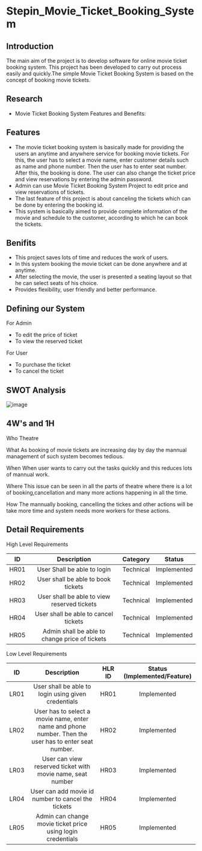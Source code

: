 # Stepin_Movie_Ticket_Booking_System

## Introduction

The main aim of the project is to develop software for online movie ticket booking system. This project has been developed to carry out process easily and quickly.The simple Movie Ticket Booking System is based on the concept of booking movie tickets. 

## Research

*   Movie Ticket Booking System Features and Benefits:

## Features

*    The movie ticket booking system is basically made for providing the users an anytime and anywhere service for booking movie tickets. For this, the user has to select a movie      name, enter customer details such as name and phone number. Then the user has to enter seat number. After this, the booking is done. The user can also change the ticket price      and view reservations by entering the admin password.
*    Admin can use Movie Ticket Booking System Project to edit price and view reservations of tickets.
*    The last feature of this project is about canceling the tickets which can be done by entering the booking id.
*    This system is basically aimed to provide complete information of the movie and schedule to the customer, according to which he can book the tickets.

## Benifits

*   This project saves lots of time and reduces the work of users.
*   In this system booking the movie ticket can be done anywhere and at anytime.
*   After selecting the movie, the user is presented a seating layout so that he can select seats of his choice.
*   Provides flexibility, user friendly and better performance.

## Defining our System

For Admin
*    To edit the price of ticket
*   To view the reserved ticket

For User
*   To purchase the ticket
*   To cancel the ticket

## SWOT Analysis
![image](https://user-images.githubusercontent.com/89603034/132201873-5321491f-00d4-49f4-8e19-04d52dc30bcd.png)

## 4W's and 1H

Who
Theatre 

What
As booking of movie tickets are increasing day by day the mannual management of such system becomes tedious.

When
When user wants to carry out the tasks quickly and this reduces lots of mannual work. 

Where
This issue can be seen in all the parts of theatre where there is a lot of booking,cancellation and many more actions happening in all the time.

How
The mannually booking, cancelling the tickes and other actions will be take more time and system needs more workers for these actions.

## Detail Requirements

High Level Requirements

| ID    | Description                                    |Category   | Status      |
:----:  | :----:                                         |:----:     | :----:
| HR01  | User Shall be able to login                    | Technical | Implemented |
| HR02  | User shall be able to book tickets             | Technical | Implemented |
| HR03  | User shall be able to view reserved tickets    | Technical | Implemented |
| HR04  | User shall be able to cancel tickets           | Technical | Implemented |
| HR05  | Admin shall be able to change price of tickets | Technical | Implemented | 

Low Level Requirements

| ID  | Description |HLR ID | Status (Implemented/Feature) |
| :--: | :----: |:----: | :----:
| LR01 | User shall be able to  login using given credentials | HR01 |Implemented |               
| LR02 | User has to select a movie name, enter name and phone number. Then the user has to enter seat number. | HR02 | Implemented |
| LR03 | User can view reserved ticket with movie name, seat number | HR03 | Implemented |
| LR04 | User can add movie id number to cancel the tickets | HR04 | Implemented |
| LR05 | Admin can change movie ticket price using login credentials | HR05 | Implemented |



